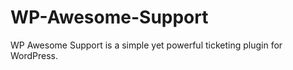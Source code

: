 WP-Awesome-Support
==================

WP Awesome Support is a simple yet powerful ticketing plugin for WordPress.
